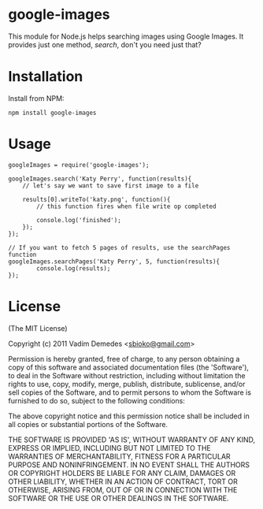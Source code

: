 # google-images

This module for Node.js helps searching images using Google Images. It provides just one method, *search*, don't you need just that?

# Installation
Install from NPM:

```npm install google-images```

# Usage

```
googleImages = require('google-images');

googleImages.search('Katy Perry', function(results){
	// let's say we want to save first image to a file

	results[0].writeTo('katy.png', function(){
		// this function fires when file write op completed

		console.log('finished');
	});
});

// If you want to fetch 5 pages of results, use the searchPages function
googleImages.searchPages('Katy Perry', 5, function(results){
        console.log(results);
});
```

# License

(The MIT License)

Copyright (c) 2011 Vadim Demedes &lt;sbioko@gmail.com&gt;

Permission is hereby granted, free of charge, to any person obtaining
a copy of this software and associated documentation files (the
'Software'), to deal in the Software without restriction, including
without limitation the rights to use, copy, modify, merge, publish,
distribute, sublicense, and/or sell copies of the Software, and to
permit persons to whom the Software is furnished to do so, subject to
the following conditions:

The above copyright notice and this permission notice shall be
included in all copies or substantial portions of the Software.

THE SOFTWARE IS PROVIDED 'AS IS', WITHOUT WARRANTY OF ANY KIND,
EXPRESS OR IMPLIED, INCLUDING BUT NOT LIMITED TO THE WARRANTIES OF
MERCHANTABILITY, FITNESS FOR A PARTICULAR PURPOSE AND NONINFRINGEMENT.
IN NO EVENT SHALL THE AUTHORS OR COPYRIGHT HOLDERS BE LIABLE FOR ANY
CLAIM, DAMAGES OR OTHER LIABILITY, WHETHER IN AN ACTION OF CONTRACT,
TORT OR OTHERWISE, ARISING FROM, OUT OF OR IN CONNECTION WITH THE
SOFTWARE OR THE USE OR OTHER DEALINGS IN THE SOFTWARE.
